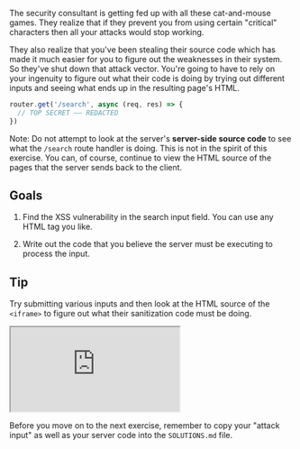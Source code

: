 The security consultant is getting fed up with all these cat-and-mouse games. They realize that if they prevent you from using certain "critical" characters then all your attacks would stop working.

They also realize that you've been stealing their source code which has made it much easier for you to figure out the weaknesses in their system. So they've shut down that attack vector. You're going to have to rely on your ingenuity to figure out what their code is doing by trying out different inputs and seeing what ends up in the resulting page's HTML.

```js
router.get('/search', async (req, res) => {
  // TOP SECRET –– REDACTED
})
```

Note: Do not attempt to look at the server's **server-side source code** to see what the `/search` route handler is doing. This is not in the spirit of this exercise. You can, of course, continue to view the HTML source of the pages that the server sends back to the client.

## Goals

1. Find the XSS vulnerability in the search input field. You can use any HTML tag you like.

1. Write out the code that you believe the server must be executing to process the input.

## Tip

Try submitting various inputs and then look at the HTML source of the `<iframe>` to figure out what their sanitization code must be doing.

<iframe src='http://hackme.ifflaender-family.de:4080'></iframe>

Before you move on to the next exercise, remember to copy your "attack input" as well as your server code into the `SOLUTIONS.md` file.
